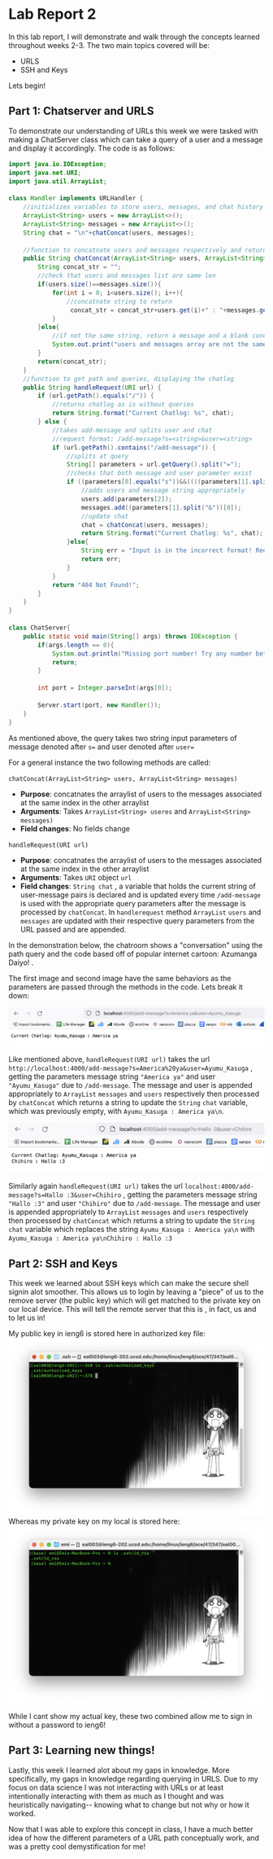 # Lab Report 2

In this lab report, I will demonstrate and walk through the concepts learned throughout weeks 2-3. The two main topics covered will be: 
- URLS
- SSH and Keys

Lets begin!

## Part 1: Chatserver and URLS
To demonstrate our understanding of URLs this week we were tasked with making a ChatServer class which can take a query of a user and a message and display it accordingly. The code is as follows: 

````java 
import java.io.IOException;
import java.net.URI;
import java.util.ArrayList;

class Handler implements URLHandler {
    //initializes variables to store users, messages, and chat history     
    ArrayList<String> users = new ArrayList<>();
    ArrayList<String> messages = new ArrayList<>();
    String chat = "\n"+chatConcat(users, messages);

    //function to concatnate users and messages respectively and returns a string of the entire chat history
    public String chatConcat(ArrayList<String> users, ArrayList<String> messages){
        String concat_str = "";
        //check that users and messages list are same len
        if(users.size()==messages.size()){
            for(int i = 0; i<users.size(); i++){
                //concatnate string to return
                 concat_str = concat_str+users.get(i)+" : "+messages.get(i)+'\n';
            }
        }else{
            //if not the same string, return a message and a blank concat so that chat isnt affected 
            System.out.print("users and messages array are not the same length!");
        }
        return(concat_str);
    }
    //function to get path and queries, displaying the chatlog
    public String handleRequest(URI url) {
        if (url.getPath().equals("/")) {
            //returns chatlog as is without queries 
            return String.format("Current Chatlog: %s", chat);
        } else {
            //takes add-message and splits user and chat
            //request format: /add-message?s=<string>&user=<string>
            if (url.getPath().contains("/add-message")) {
                //splits at query
                String[] parameters = url.getQuery().split("=");
                //checks that both message and user parameter exist 
                if ((parameters[0].equals("s"))&&((((parameters[1].split("&"))[1]).equals("user")))) {
                    //adds users and message string appropriately
                    users.add(parameters[2]);
                    messages.add((parameters[1].split("&"))[0]);
                    //update chat
                    chat = chatConcat(users, messages);
                    return String.format("Current Chatlog: %s", chat);
                }else{
                    String err = "Input is in the incorrect format! Requires both string and user.";
                    return err;
                }
            }
            return "404 Not Found!";
        }
    }
}

class ChatServer{
    public static void main(String[] args) throws IOException {
        if(args.length == 0){
            System.out.println("Missing port number! Try any number between 1024 to 49151");
            return;
        }

        int port = Integer.parseInt(args[0]);

        Server.start(port, new Handler());
    }
}

````

As mentioned above, the query takes two string input parameters of message denoted after ``s=`` and user denoted after ``user=``

For a general instance the two following methods are called: 

``chatConcat(ArrayList<String> users, ArrayList<String> messages)``
- **Purpose**: concatnates the arraylist of users to the messages associated at the same index in the other arraylist
- **Arguments**: Takes ``ArrayList<String> useres`` and ``ArrayList<String> messages)``
- **Field changes**: No fields change 


``handleRequest(URI url)``
- **Purpose**: concatnates the arraylist of users to the messages associated at the same index in the other arraylist
- **Arguments**: Takes ``URI`` object ``url``
- **Field changes**: ``String chat`` , a variable that holds the current string of user-message pairs is declared and is updated every time ``/add-message`` is used with the appropriate query parameters after the message is processed by ``chatConcat``. In ``handlerequest`` method ``ArrayList`` ``users`` and ``messages`` are updated with their respective query parameters from the URL passed and are appended.  

In the demonstration below, the chatroom shows a "conversation" using the path query and the code based off of popular internet cartoon: Azumanga Daiyo! . 

The first image and second image have the same behaviors as the parameters are passed through the methods in the code. Lets break it down: 

![alt text](image-1.png)

Like mentioned above, ``handleRequest(URI url)`` takes the url ``http://localhost:4000/add-message?s=America%20ya&user=Ayumu_Kasuga`` , getting the parameters message string ``"America ya"`` and user ``"Ayumu_Kasuga"`` due to ``/add-message``. The message and user is appended appropriately to ``ArrayList`` ``messages`` and ``users``  respectively then processed by ``chatConcat`` which returns a string to update the ``String`` ``chat`` variable, which was previously empty, with ``Ayumu_Kasuga : America ya\n``.

![alt text](image-2.png)

Similarly again ``handleRequest(URI url)`` takes the url ``localhost:4000/add-message?s=Hallo :3&user=Chihiro`` , getting the parameters message string ``"Hallo :3"`` and user ``"Chihiro"`` due to ``/add-message``. The message and user is appended appropriately to ``ArrayList``  ``messages`` and ``users`` respectively then processed by ``chatConcat`` which returns a string to update the ``String`` ``chat`` variable which replaces the string ``Ayumu_Kasuga : America ya\n`` with ``Ayumu_Kasuga : America ya\nChihiro : Hallo :3`` 









## Part 2: SSH and Keys
This week we learned about SSH keys which can make the secure shell signin alot smoother. This allows us to login by leaving a "piece" of us to the remove server (the public key) which will get matched to the private key on our local device. This will tell the remote server that this is , in fact, us and to let us in!

My public key in ieng6 is stored here in authorized key file: 
![alt text](image-3.png)
Whereas my private key on my local is stored here:
![alt text](image-4.png)

While I cant show my actual key, these two combined allow me to sign in without a password to ieng6! 

## Part 3: Learning new things! 
Lastly, this week I learned alot about my gaps in knowledge. More specifically, my gaps in knowledge regarding querying in URLS. Due to my focus on data science I was not interacting with URLs or at least intentionally interacting with them as much as I thought and was heuristically navigating-- knowing what to change but not why or how it worked.

Now that I was able to explore this concept in class, I have a much better idea of how the different parameters of a URL path conceptually work, and was a pretty cool demystification for me! 
